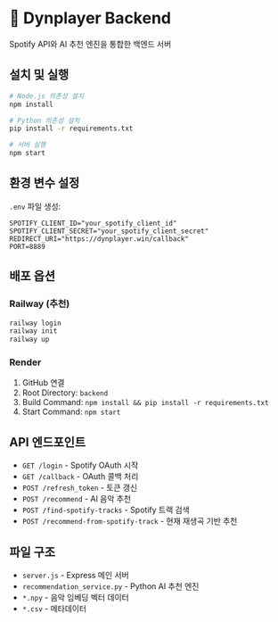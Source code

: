 # 🔧 Dynplayer Backend

Spotify API와 AI 추천 엔진을 통합한 백엔드 서버

## 설치 및 실행

```bash
# Node.js 의존성 설치
npm install

# Python 의존성 설치
pip install -r requirements.txt

# 서버 실행
npm start
```

## 환경 변수 설정

`.env` 파일 생성:
```env
SPOTIFY_CLIENT_ID="your_spotify_client_id"
SPOTIFY_CLIENT_SECRET="your_spotify_client_secret" 
REDIRECT_URI="https://dynplayer.win/callback"
PORT=8889
```

## 배포 옵션

### Railway (추천)
```bash
railway login
railway init
railway up
```

### Render
1. GitHub 연결
2. Root Directory: `backend`
3. Build Command: `npm install && pip install -r requirements.txt`
4. Start Command: `npm start`

## API 엔드포인트

- `GET /login` - Spotify OAuth 시작
- `GET /callback` - OAuth 콜백 처리  
- `POST /refresh_token` - 토큰 갱신
- `POST /recommend` - AI 음악 추천
- `POST /find-spotify-tracks` - Spotify 트랙 검색
- `POST /recommend-from-spotify-track` - 현재 재생곡 기반 추천

## 파일 구조

- `server.js` - Express 메인 서버
- `recommendation_service.py` - Python AI 추천 엔진
- `*.npy` - 음악 임베딩 벡터 데이터
- `*.csv` - 메타데이터
